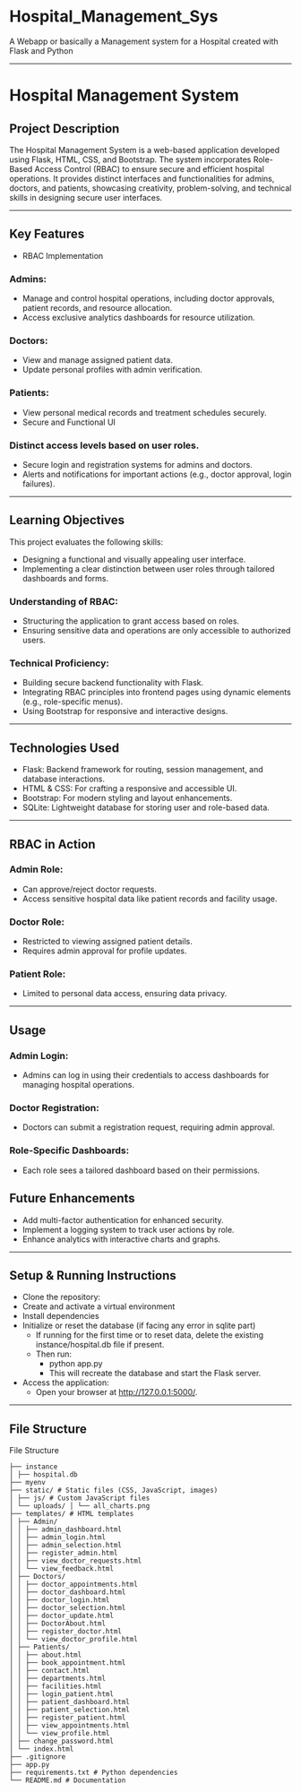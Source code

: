 # Hospital_Management_Sys
A Webapp or basically a Management system for a Hospital created with Flask and Python

---

# Hospital Management System

## Project Description

The Hospital Management System is a web-based application developed using Flask, HTML, CSS, and Bootstrap. The system incorporates Role-Based Access Control (RBAC) to ensure secure and efficient hospital operations. It provides distinct interfaces and functionalities for admins, doctors, and patients, showcasing creativity, problem-solving, and technical skills in designing secure user interfaces.

---

## Key Features

- RBAC Implementation
 ### Admins:
 - Manage and control hospital operations, including doctor approvals, patient records, and resource allocation.
 - Access exclusive analytics dashboards for resource utilization.
 ### Doctors:
 - View and manage assigned patient data.
 - Update personal profiles with admin verification.
 ### Patients:
 - View personal medical records and treatment schedules securely.
 - Secure and Functional UI
 ### Distinct access levels based on user roles.
 - Secure login and registration systems for admins and doctors.
 - Alerts and notifications for important actions (e.g., doctor approval, login failures).

---

## Learning Objectives

This project evaluates the following skills:

- Designing a functional and visually appealing user interface.
- Implementing a clear distinction between user roles through tailored dashboards and forms.
### Understanding of RBAC:

 - Structuring the application to grant access based on roles.
 - Ensuring sensitive data and operations are only accessible to authorized users.
### Technical Proficiency:

 - Building secure backend functionality with Flask.
 - Integrating RBAC principles into frontend pages using dynamic elements (e.g., role-specific menus).
 - Using Bootstrap for responsive and interactive designs.

---

## Technologies Used

- Flask: Backend framework for routing, session management, and database interactions.
- HTML & CSS: For crafting a responsive and accessible UI.
- Bootstrap: For modern styling and layout enhancements.
- SQLite: Lightweight database for storing user and role-based data.

---

## RBAC in Action

### Admin Role:
- Can approve/reject doctor requests.
- Access sensitive hospital data like patient records and facility usage.
### Doctor Role:
- Restricted to viewing assigned patient details.
- Requires admin approval for profile updates.
### Patient Role:
- Limited to personal data access, ensuring data privacy.

---

## Usage

### Admin Login:
- Admins can log in using their credentials to access dashboards for managing hospital operations.

### Doctor Registration:
- Doctors can submit a registration request, requiring admin approval.

### Role-Specific Dashboards:
- Each role sees a tailored dashboard based on their permissions.

## Future Enhancements
- Add multi-factor authentication for enhanced security.
- Implement a logging system to track user actions by role.
- Enhance analytics with interactive charts and graphs.

---

## Setup & Running Instructions

- Clone the repository:
- Create and activate a virtual environment
- Install dependencies
- Initialize or reset the database (if facing any error in sqlite part)
    - If running for the first time or to reset data, delete the existing instance/hospital.db file if present.
    - Then run:
        - python app.py
        - This will recreate the database and start the Flask server.
- Access the application:
    - Open your browser at http://127.0.0.1:5000/.

---

## File Structure

File Structure
```hospital-management-system/
├── instance
│ ├── hospital.db
├── myenv 
├── static/ # Static files (CSS, JavaScript, images) 
│ ├── js/ # Custom JavaScript files 
│ └── uploads/ │ └── all_charts.png 
├── templates/ # HTML templates 
│ ├── Admin/ 
│ │ ├── admin_dashboard.html 
│ │ ├── admin_login.html 
│ │ ├── admin_selection.html 
│ │ ├── register_admin.html 
│ │ ├── view_doctor_requests.html 
│ │ └── view_feedback.html 
│ ├── Doctors/ 
│ │ ├── doctor_appointments.html 
│ │ ├── doctor_dashboard.html 
│ │ ├── doctor_login.html 
│ │ ├── doctor_selection.html 
│ │ ├── doctor_update.html 
│ │ ├── DoctorAbout.html 
│ │ ├── register_doctor.html 
│ │ └── view_doctor_profile.html 
│ ├── Patients/ 
│ │ ├── about.html 
│ │ ├── book_appointment.html 
│ │ ├── contact.html 
│ │ ├── departments.html 
│ │ ├── facilities.html 
│ │ ├── login_patient.html 
│ │ ├── patient_dashboard.html 
│ │ ├── patient_selection.html 
│ │ ├── register_patient.html 
│ │ ├── view_appointments.html 
│ │ └── view_profile.html 
│ ├── change_password.html 
│ └── index.html 
├── .gitignore 
├── app.py 
├── requirements.txt # Python dependencies 
└── README.md # Documentation





